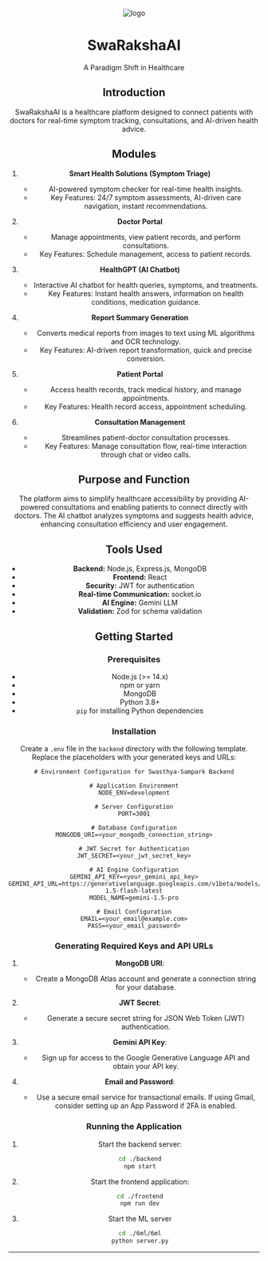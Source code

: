 <br/>
<div align="center">

  <img src="/public/assets/swasthya%20sampark%20readme.svg" alt="logo" width="auto" height="auto" />
  <h1>SwaRakshaAI</h1>

  <p>
    A Paradigm Shift in Healthcare
  </p>


## Introduction

SwaRakshaAI is a healthcare platform designed to connect patients with doctors for real-time symptom tracking, consultations, and AI-driven health advice. 

## Modules

1. **Smart Health Solutions (Symptom Triage)**
    - AI-powered symptom checker for real-time health insights.
    - Key Features: 24/7 symptom assessments, AI-driven care navigation, instant recommendations.

2. **Doctor Portal**
    - Manage appointments, view patient records, and perform consultations.
    - Key Features: Schedule management, access to patient records.

3. **HealthGPT (AI Chatbot)**
    - Interactive AI chatbot for health queries, symptoms, and treatments.
    - Key Features: Instant health answers, information on health conditions, medication guidance.

4. **Report Summary Generation**
    - Converts medical reports from images to text using ML algorithms and OCR technology.
    - Key Features: AI-driven report transformation, quick and precise conversion.

5. **Patient Portal**
    - Access health records, track medical history, and manage appointments.
    - Key Features: Health record access, appointment scheduling.

6. **Consultation Management**
    - Streamlines patient-doctor consultation processes.
    - Key Features: Manage consultation flow, real-time interaction through chat or video calls.

## Purpose and Function

The platform aims to simplify healthcare accessibility by providing AI-powered consultations and enabling patients to connect directly with doctors. The AI chatbot analyzes symptoms and suggests health advice, enhancing consultation efficiency and user engagement.

## Tools Used

- **Backend:** Node.js, Express.js, MongoDB
- **Frontend:** React
- **Security:** JWT for authentication
- **Real-time Communication:** socket.io
- **AI Engine:** Gemini LLM
- **Validation:** Zod for schema validation

## Getting Started

### Prerequisites

- Node.js (>= 14.x)
- npm or yarn
- MongoDB
- Python 3.8+
- `pip` for installing Python dependencies

### Installation

Create a `.env` file in the `backend` directory with the following template. Replace the placeholders with your generated keys and URLs:

```env
# Environment Configuration for Swasthya-Sampark Backend

# Application Environment
NODE_ENV=development

# Server Configuration
PORT=3001

# Database Configuration
MONGODB_URI=<your_mongodb_connection_string>

# JWT Secret for Authentication
JWT_SECRET=<your_jwt_secret_key>

# AI Engine Configuration
GEMINI_API_KEY=<your_gemini_api_key>
GEMINI_API_URL=https://generativelanguage.googleapis.com/v1beta/models/gemini-1.5-flash-latest
MODEL_NAME=gemini-1.5-pro

# Email Configuration
EMAIL=<your_email@example.com>
PASS=<your_email_password>
```

### Generating Required Keys and API URLs

1. **MongoDB URI**:
    - Create a MongoDB Atlas account and generate a connection string for your database.

2. **JWT Secret**:
    - Generate a secure secret string for JSON Web Token (JWT) authentication.

3. **Gemini API Key**:
    - Sign up for access to the Google Generative Language API and obtain your API key.

4. **Email and Password**:
    - Use a secure email service for transactional emails. If using Gmail, consider setting up an App Password if 2FA is enabled.

### Running the Application

1. Start the backend server:
   ```bash
   cd ./backend
   npm start
   ```
2. Start the frontend application:
   ```bash
   cd ./frontend
   npm run dev
   ```
3. Start the ML server
   ```bash
   cd ./6ml/6ml
   python server.py
   ```



---

